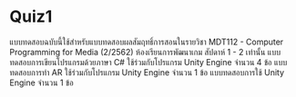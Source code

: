 # Quiz1
แบบทดสอบฉบับนี้ใช้สำหรับแบบทดสอบผลสัมฤทธิ์การสอนในรายวิชา MDT112 - Computer Programming for Media (2/2562) ห้องเรียนการพัฒนาเกม สัปดาห์ 1 - 2 เท่านั้น แบบทดสอบการเขียนโปรแกรมด้วยภาษา C# ใช้ร่วมกับโปรแกรม Unity Engine จำนวน 4 ข้อ แบบทดสอบการทำ AR ใช้ร่วมกับโปรแกรม Unity Engine จำนวน 1 ข้อ แบบทดสอบการใช้ Unity Engine จำนวน 1 ข้อ
